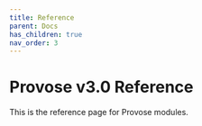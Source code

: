```yaml
---
title: Reference
parent: Docs
has_children: true
nav_order: 3
---
```


# Provose v3.0 Reference

This is the reference page for Provose modules.
